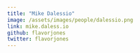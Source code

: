 ```yaml
---
title: "Mike Dalessio"
image: /assets/images/people/dalessio.png
link: mike.daless.io
github: flavorjones
twitter: flavorjones
---
```


